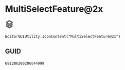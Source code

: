 # MultiSelectFeature@2x
![](/img/MultiSelectFeature@2x.png)

``` CSharp
EditorGUIUtility.IconContent("MultiSelectFeature@2x")
```
## GUID
```
691206200206644999
```
